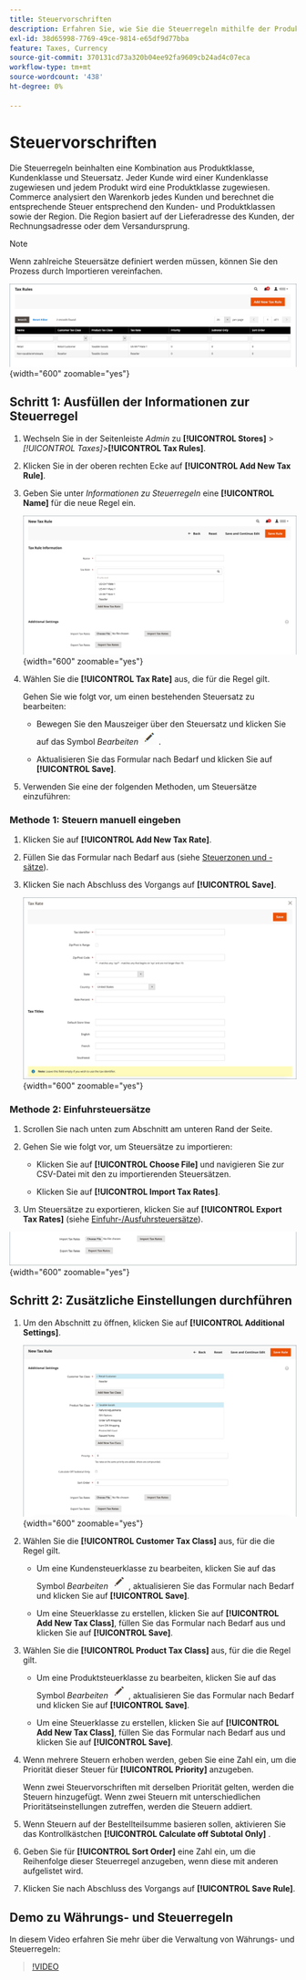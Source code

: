 ```yaml
---
title: Steuervorschriften
description: Erfahren Sie, wie Sie die Steuerregeln mithilfe der Produktklasse, der Kundenklasse und des Steuersatzes definieren.
exl-id: 38d65998-7769-49ce-9814-e65df9d77bba
feature: Taxes, Currency
source-git-commit: 370131cd73a320b04ee92fa9609cb24ad4c07eca
workflow-type: tm+mt
source-wordcount: '438'
ht-degree: 0%

---
```


# Steuervorschriften

Die Steuerregeln beinhalten eine Kombination aus Produktklasse, Kundenklasse und Steuersatz. Jeder Kunde wird einer Kundenklasse zugewiesen und jedem Produkt wird eine Produktklasse zugewiesen. Commerce analysiert den Warenkorb jedes Kunden und berechnet die entsprechende Steuer entsprechend den Kunden- und Produktklassen sowie der Region. Die Region basiert auf der Lieferadresse des Kunden, der Rechnungsadresse oder dem Versandursprung.

>[!NOTE]
>
>Wenn zahlreiche Steuersätze definiert werden müssen, können Sie den Prozess durch Importieren vereinfachen.

![Steuerregeln](./assets/tax-rules.png){width="600" zoomable="yes"}

## Schritt 1: Ausfüllen der Informationen zur Steuerregel

1. Wechseln Sie in der Seitenleiste _Admin_ zu **[!UICONTROL Stores]** > _[!UICONTROL Taxes]_>**[!UICONTROL Tax Rules]**.

1. Klicken Sie in der oberen rechten Ecke auf **[!UICONTROL Add New Tax Rule]**.

1. Geben Sie unter _Informationen zu Steuerregeln_ eine **[!UICONTROL Name]** für die neue Regel ein.

   ![Informationen zu Steuerregeln](./assets/tax-rule-information.png){width="600" zoomable="yes"}

1. Wählen Sie die **[!UICONTROL Tax Rate]** aus, die für die Regel gilt.

   Gehen Sie wie folgt vor, um einen bestehenden Steuersatz zu bearbeiten:

   - Bewegen Sie den Mauszeiger über den Steuersatz und klicken Sie auf das Symbol _Bearbeiten_ ![Bleistiftsymbol](../assets/icon-edit-pencil.png) .

   - Aktualisieren Sie das Formular nach Bedarf und klicken Sie auf **[!UICONTROL Save]**.

1. Verwenden Sie eine der folgenden Methoden, um Steuersätze einzuführen:

### Methode 1: Steuern manuell eingeben

1. Klicken Sie auf **[!UICONTROL Add New Tax Rate]**.

1. Füllen Sie das Formular nach Bedarf aus (siehe [Steuerzonen und -sätze](tax-zones-rates.md)).

1. Klicken Sie nach Abschluss des Vorgangs auf **[!UICONTROL Save]**.

   ![Neuer Steuersatz](./assets/tax-rate-create-new.png){width="600" zoomable="yes"}

### Methode 2: Einfuhrsteuersätze

1. Scrollen Sie nach unten zum Abschnitt am unteren Rand der Seite.

1. Gehen Sie wie folgt vor, um Steuersätze zu importieren:

   - Klicken Sie auf **[!UICONTROL Choose File]** und navigieren Sie zur CSV-Datei mit den zu importierenden Steuersätzen.

   - Klicken Sie auf **[!UICONTROL Import Tax Rates]**.

1. Um Steuersätze zu exportieren, klicken Sie auf **[!UICONTROL Export Tax Rates]** (siehe [Einfuhr-/Ausfuhrsteuersätze](../systems/data-transfer-tax-rates.md)).

![Einfuhr-/Ausfuhrsteuersätze](./assets/tax-rule-new-import-export.png){width="600" zoomable="yes"}

## Schritt 2: Zusätzliche Einstellungen durchführen

1. Um den Abschnitt zu öffnen, klicken Sie auf **[!UICONTROL Additional Settings]**.

   ![Zusätzliche Einstellungen für die Steuerregel](./assets/tax-class-additional-settings.png){width="600" zoomable="yes"}

1. Wählen Sie die **[!UICONTROL Customer Tax Class]** aus, für die die Regel gilt.

   - Um eine Kundensteuerklasse zu bearbeiten, klicken Sie auf das Symbol _Bearbeiten_ ![Bleistiftsymbol](../assets/icon-edit-pencil.png) , aktualisieren Sie das Formular nach Bedarf und klicken Sie auf **[!UICONTROL Save]**.

   - Um eine Steuerklasse zu erstellen, klicken Sie auf **[!UICONTROL Add New Tax Class]**, füllen Sie das Formular nach Bedarf aus und klicken Sie auf **[!UICONTROL Save]**.

1. Wählen Sie die **[!UICONTROL Product Tax Class]** aus, für die die Regel gilt.

   - Um eine Produktsteuerklasse zu bearbeiten, klicken Sie auf das Symbol _Bearbeiten_ ![Bleistiftsymbol](../assets/icon-edit-pencil.png) , aktualisieren Sie das Formular nach Bedarf und klicken Sie auf **[!UICONTROL Save]**.

   - Um eine Steuerklasse zu erstellen, klicken Sie auf **[!UICONTROL Add New Tax Class]**, füllen Sie das Formular nach Bedarf aus und klicken Sie auf **[!UICONTROL Save]**.

1. Wenn mehrere Steuern erhoben werden, geben Sie eine Zahl ein, um die Priorität dieser Steuer für **[!UICONTROL Priority]** anzugeben.

   Wenn zwei Steuervorschriften mit derselben Priorität gelten, werden die Steuern hinzugefügt. Wenn zwei Steuern mit unterschiedlichen Prioritätseinstellungen zutreffen, werden die Steuern addiert.

1. Wenn Steuern auf der Bestellteilsumme basieren sollen, aktivieren Sie das Kontrollkästchen **[!UICONTROL Calculate off Subtotal Only]** .

1. Geben Sie für **[!UICONTROL Sort Order]** eine Zahl ein, um die Reihenfolge dieser Steuerregel anzugeben, wenn diese mit anderen aufgelistet wird.

1. Klicken Sie nach Abschluss des Vorgangs auf **[!UICONTROL Save Rule]**.

## Demo zu Währungs- und Steuerregeln

In diesem Video erfahren Sie mehr über die Verwaltung von Währungs- und Steuerregeln:

>[!VIDEO](https://video.tv.adobe.com/v/343657/?quality=12)
